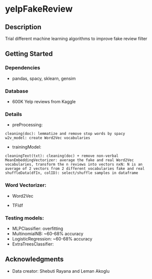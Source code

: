 # yelpFakeReview

## Description

Trial different machine learning algorithms to improve fake review filter

## Getting Started

### Dependencies

* pandas, spacy, sklearn, gensim

### Database
 
* 600K Yelp reviews from Kaggle

### Details

* preProcessing:
```
cleaning(doc): lemmatize and remove stop words by spacy
w2v_model: create Word2Vec vocabularies
```
* trainingModel:
```
cleaningText(txt): cleaning(doc) + remove non-verbal
MeanEmbeddingVectorizer: average the fake and real Word2Vec vocabularies, transform the n reviews into vectors nxN: N is an average of 2 vectors from 2 different vocabularies fake and real
shuffleData(dfIn, colID): select/shuffle samples in dataframe 
```
### Word Vectorizer:

* Word2Vec

* TFIdf

### Testing models:

* MLPClassifier: overfitting
* MultinomialNB: ~60-68% accuracy
* LogisticRegression: ~60-68% accuracy
* ExtraTreesClassifier: 

## Acknowledgments

* Data creator: Shebuti Rayana and Leman Akoglu




